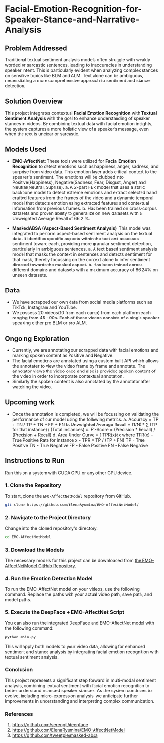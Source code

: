# Facial-Emotion-Recognition-for-Speaker-Stance-and-Narrative-Analysis

## Problem Addressed

Traditional textual sentiment analysis models often struggle with weakly worded or sarcastic sentences, leading to inaccuracies in understanding speaker intent. This is particularly evident when analyzing complex stances on sensitive topics like BLM and ALM. Text alone can be ambiguous, necessitating a more comprehensive approach to sentiment and stance detection.

## Solution Overview

This project integrates contextual **Facial Emotion Recognition** with **Textual Sentiment Analysis** with the goal to enhance understanding of speaker stances in videos. By combining textual data with facial emotion insights, the system captures a more holistic view of a speaker’s message, even when the text is unclear or sarcastic.

## Models Used

- **EMO-AffectNet**: These tools were utilized for **Facial Emotion Recognition** to detect emotions such as happiness, anger, sadness, and surprise from video data. This emotion layer adds critical context to the speaker's sentiment. The emotions will be clubbed into Positive(Happiness), Negative(Sadness, Fear, Disgust, Anger) and Neutral(Neutral, Suprise).
  a. A 2-part FER model that uses a static backbone model to detect extreme emotions and extract selected hand crafted features from the frames of the video and a dynamic temporal model that detects emotion using extracted features and contextual information from previous frames.
  b. Has been trained on cross-corpus datasets and proven ability to generalize on new datasets with a Unweighted Average Revall of 66.2 %.
  
  
- **MaskedABSA (Aspect-Based Sentiment Analysis)**: This model was integrated to perform aspect-based sentiment analysis on the textual data. It identifies specific aspects within the text and assesses sentiment toward each, providing more granular sentiment detection, particularly in ambiguous sentences.
  a. A text based sentiment analysis model that masks the context in sentences and detects sentiment for that mask, thereby focussing on the context alone to infer sentiment directed towards the masked aspect.
  b. Has been trained across different domains and datasets with a maximum accuracy of 86.24% on unseen datasets.


## Data

- We have scrapped our own data from social media platforms such as TikTok, Instagram and YouTube.
- We possess 20 videos(10 from each camp) from each platform each ranging from 45 - 90s. Each of these videos consists of a single speaker speaking either pro BLM or pro ALM. 

## Ongoing Exploration

- Currently, we are annotating our scrapped data with facial emotions and marking spoken content as Positive and Negative.
- The facial emotions are annotated using a custom built API which allows the annotater to view the video frame by frame and annotate. The annotator views the video once and also is provided spoken content of the video in order to incorporate contextual annotation.
- Similarly the spoken content is also annotated by the annotator after watching the video.

## Upcoming work

- Once the annotation is completed, we will be focussing on validating the performance of our model using the following metrics.
    a. Accuracy = TP + TN / TP + TN + FP + FN
    b. Unweighted Average Recall = (1/N) * ∑ (TP for that instance) / (Total instances)
    c. F1-Score = (Precision * Recall) / (Precision + Recall)
    d. Area Under Curve = ∫ TPR(x)dx where TPR(x) - True Positive Rate for instance x - TPR = TP / (TP + FN)
  TP - True Positive TN - True Negative FP - False Positive FN - False Negative

## Instructions to Run

Run this on a system with CUDA GPU or any other GPU device.

### 1. Clone the Repository

To start, clone the `EMO-AffectNetModel` repository from GitHub.

```bash
git clone https://github.com/ElenaRyumina/EMO-AffectNetModel/
```
### 2. Navigate to the Project Directory

Change into the cloned repository's directory.

```bash
cd EMO-AffectNetModel
```

### 3. Download the Models

The necessary models for this project can be downloaded from [the EMO-AffectNetModel GitHub Repository](https://github.com/ElenaRyumina/EMO-AffectNetModel/).

### 4. Run the Emotion Detection Model

To run the EMO-AffectNet model on your videos, use the following command. Replace the paths with your actual video path, save path, and model paths.

### 5. Execute the DeepFace + EMO-AffectNet Script

You can also run the integrated DeepFace and EMO-AffectNet model with the following command:

```bash
python main.py
```
This will apply both models to your video data, allowing for enhanced sentiment and stance analysis by integrating facial emotion recognition with textual sentiment analysis.

### Conclusion

This project represents a significant step forward in multi-modal sentiment analysis, combining textual sentiment with facial emotion recognition to better understand nuanced speaker stances. As the system continues to evolve, including micro-expression analysis, we anticipate further improvements in understanding and interpreting complex communication.

### References

1. https://github.com/serengil/deepface
2. https://github.com/ElenaRyumina/EMO-AffectNetModel
3. https://github.com/tweetpie/masked-absa



